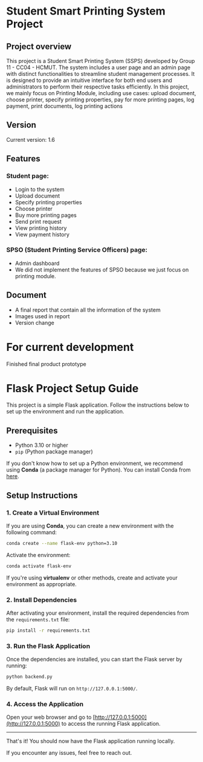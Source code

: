# Student Smart Printing System Project

## Project overview
This project is a Student Smart Printing System (SSPS) developed by Group 11 - CC04 - HCMUT. The system includes a user page and an admin page with distinct functionalities to streamline student management processes. It is designed to provide an intuitive interface for both end users and administrators to perform their respective tasks efficiently.
In this project, we mainly focus on Printing Module, including use cases: upload document, choose printer, specify printing properties, pay for more printing pages, log payment, print documents, log printing actions

## Version
Current version: 1.6

## Features
### Student page:
- Login to the system
- Upload document
- Specify printing properties
- Choose printer
- Buy more printing pages
- Send print request
- View printing history
- View payment history

### SPSO (Student Printing Service Officers) page:
- Admin dashboard
- We did not implement the features of SPSO because we just focus on printing module.

## Document
- A final report that contain all the information of the system
- Images used in report
- Version change

# For current development
Finished final product prototype
# Flask Project Setup Guide

This project is a simple Flask application. Follow the instructions below to set up the environment and run the application.

## Prerequisites

- Python 3.10 or higher
- `pip` (Python package manager)

If you don't know how to set up a Python environment, we recommend using **Conda** (a package manager for Python). You can install Conda from [here](https://docs.conda.io/projects/conda/en/latest/user-guide/install/index.html).

## Setup Instructions

### 1. Create a Virtual Environment

If you are using **Conda**, you can create a new environment with the following command:

```bash
conda create --name flask-env python=3.10
```

Activate the environment:

```bash
conda activate flask-env
```

If you're using **virtualenv** or other methods, create and activate your environment as appropriate.

### 2. Install Dependencies

After activating your environment, install the required dependencies from the `requirements.txt` file:

```bash
pip install -r requirements.txt
```

### 3. Run the Flask Application

Once the dependencies are installed, you can start the Flask server by running:

```bash
python backend.py
```

By default, Flask will run on `http://127.0.0.1:5000/`.

### 4. Access the Application

Open your web browser and go to [http://127.0.0.1:5000](http://127.0.0.1:5000) to access the running Flask application.

---

That's it! You should now have the Flask application running locally.

If you encounter any issues, feel free to reach out.
